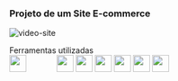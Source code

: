 ### Projeto de um Site E-commerce

![video-site](https://github.com/talitasdias/Intensivao-JavaScript/assets/123988772/7d8ab54a-4b05-44ee-b798-bc6be6036081)

Ferramentas utilizadas <br>
<img style="width:30px; margin-right:50px" src="https://cdn.jsdelivr.net/gh/devicons/devicon/icons/html5/html5-original.svg" />
<img width="30px" margin-rigth="5px" src="https://cdn.jsdelivr.net/gh/devicons/devicon/icons/tailwindcss/tailwindcss-plain.svg" />
<img width="30px" margin-rigth="5px" src="https://cdn.jsdelivr.net/gh/devicons/devicon/icons/javascript/javascript-original.svg" />
<img width="30px" margin-rigth="5px" src="https://cdn.jsdelivr.net/gh/devicons/devicon/icons/nodejs/nodejs-original.svg" />
<img width="30px" margin-rigth="5px" src="https://cdn.jsdelivr.net/gh/devicons/devicon/icons/npm/npm-original-wordmark.svg" />
<img width="30px" margin-rigth="5px" width="32px" src="https://avatars.githubusercontent.com/u/65625612?s=280&v=4" />
<img width="30px" margin-rigth="5px" src="https://cdn.jsdelivr.net/gh/devicons/devicon/icons/git/git-original.svg" />
